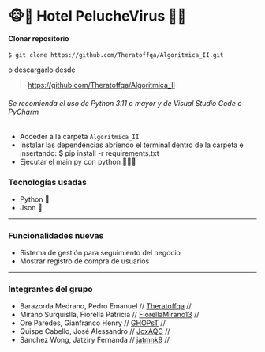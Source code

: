 # 🐵🏨 Hotel PelucheVirus 🏨🐵
#### Clonar repositorio

`$ git clone https://github.com/Theratoffqa/Algoritmica_II.git`

 o descargarlo desde 
> https://github.com/Theratoffqa/Algoritmica_II<link>

###### Se recomienda el uso de Python 3.11 o mayor y de Visual Studio Code o PyCharm
- Acceder a la carpeta `Algoritmica_II`
- Instalar las dependencias abriendo el terminal dentro de la carpeta e insertando:
$ pip install -r requirements.txt 
- Ejecutar el main.py con python 🐍🐍🐍
### Tecnologías usadas
* Python 🐍
* Json 📄
------------
### Funcionalidades nuevas
* Sistema de gestión para seguimiento del negocio
* Mostrar registro de compra de usuarios
------------
### Integrantes del grupo
- Barazorda Medrano, Pedro Emanuel // [Theratoffqa](https://github.com/Theratoffqa) //
- Mirano Surquislla, Fiorella Patricia // [FiorellaMirano13](https://github.com/FiorellaMirano13) //
- Ore Paredes, Gianfranco Henry // [GHOPsT](https://github.com/GHOPsT) //
- Quispe Cabello, José Alessandro // [JoxAQC](https://github.com/JoxAQC) //
- Sanchez Wong, Jatziry Fernanda  // [jatmnk9](https://github.com/jatmnk9) //
